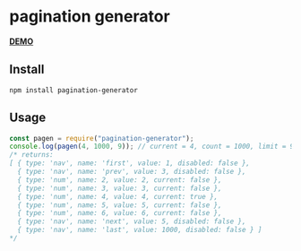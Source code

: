 # pagination generator

**[DEMO](https://live-demo.github.io/pagen/dist/index.html)**

## Install

```shell
npm install pagination-generator
```

## Usage

```js
const pagen = require("pagination-generator");
console.log(pagen(4, 1000, 9)); // current = 4, count = 1000, limit = 9;
/* returns:
[ { type: 'nav', name: 'first', value: 1, disabled: false },
  { type: 'nav', name: 'prev', value: 3, disabled: false },
  { type: 'num', name: 2, value: 2, current: false },
  { type: 'num', name: 3, value: 3, current: false },
  { type: 'num', name: 4, value: 4, current: true },
  { type: 'num', name: 5, value: 5, current: false },
  { type: 'num', name: 6, value: 6, current: false },
  { type: 'nav', name: 'next', value: 5, disabled: false },
  { type: 'nav', name: 'last', value: 1000, disabled: false } ]
*/
```
